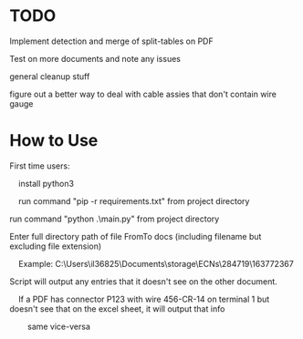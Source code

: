 # TODO
Implement detection and merge of split-tables on PDF

Test on more documents and note any issues

general cleanup stuff

figure out a better way to deal with cable assies that don't contain wire gauge


# How to Use
First time users:

&nbsp;&nbsp;&nbsp;&nbsp;install python3

&nbsp;&nbsp;&nbsp;&nbsp;run command "pip -r requirements.txt" from project directory
  
run command "python .\main.py" from project directory

Enter full directory path of file FromTo docs (including filename but excluding file extension)

&nbsp;&nbsp;&nbsp;&nbsp;Example: C:\Users\il36825\Documents\storage\ECNs\284719\163772367

Script will output any entries that it doesn't see on the other document.

&nbsp;&nbsp;&nbsp;&nbsp;If a PDF has connector P123 with wire 456-CR-14 on terminal 1 but doesn't see that on the excel sheet, it will output that info

&nbsp;&nbsp;&nbsp;&nbsp;&nbsp;&nbsp;&nbsp;&nbsp;same vice-versa
